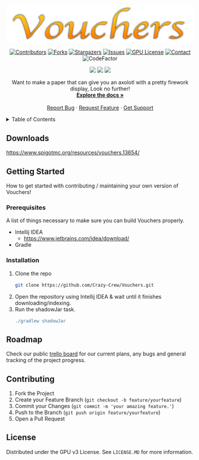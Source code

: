 <br />

[![Vouchers](https://raw.githubusercontent.com/RyderBelserion/Assets/main/crazycrew/banners/Vouchers.png)](https://www.spigotmc.org/resources/vouchers.13654/)

<div align="center">

[![Contributors][contributors-shield]][contributors-url]
[![Forks][forks-shield]][forks-url]
[![Stargazers][stars-shield]][stars-url]
[![Issues][issues-shield]][issues-url]
[![GPU License][license-shield]][license-url]
[![Contact][discord-shield]][discord-url]
![CodeFactor][codefactor-shield]

<a href="/#"><img src="https://raw.githubusercontent.com/intergrav/devins-badges/v1/assets/supported/spigot_64h.png" height="50"></a>
<a href="/#"><img src="https://raw.githubusercontent.com/intergrav/devins-badges/v1/assets/supported/paper_64h.png" height="50"></a>
<a href="/#"><img src="https://raw.githubusercontent.com/intergrav/devins-badges/v1/assets/supported/purpur_64h.png" height="50"></a>

  <p align="center">
    Want to make a paper that can give you an axolotl with a pretty firework display, Look no further!
    <br />
    <a href="https://github.com/Crazy-Crew/Vouchers/wiki"><strong>Explore the docs »</strong></a>
    <br />
    <br />
    <a href="https://github.com/Crazy-Crew/Vouchers/issues">Report Bug</a>
    ·
    <a href="https://github.com/Crazy-Crew/Vouchers/discussions/categories/feature-rquests">Request Feature</a>
    ·
    <a href="https://github.com/Crazy-Crew/Vouchers/discussions/categories/support">Get Support</a>
  </p>
</div>

<!-- TABLE OF CONTENTS -->
<details>
  <summary>Table of Contents</summary>
  <ol>
    <li>
      <a href="#getting-started">Getting Started</a>
      <ul>
        <li><a href="#prerequisites">Prerequisites</a></li>
        <li><a href="#installation">Installation</a></li>
      </ul>
    </li>
    <li><a href="#roadmap">Roadmap</a></li>
    <li><a href="#contributing">Contributing</a></li>
    <li><a href="#license">License</a></li>
    <li><a href="#contact">Contact</a></li>
  </ol>
</details>

## Downloads
https://www.spigotmc.org/resources/vouchers.13654/

## Getting Started

How to get started with contributing / maintaining your own version of Vouchers!

### Prerequisites

A list of things necessary to make sure you can build Vouchers properly.
* Intellij IDEA
    * https://www.jetbrains.com/idea/download/
* Gradle

### Installation

1. Clone the repo
   ```sh
   git clone https://github.com/Crazy-Crew/Vouchers.git
   ```
2. Open the repository using Intellij IDEA & wait until it finishes downloading/indexing.
3. Run the shadowJar task.
   ```gradle
   ./gradlew shadowJar
   ```

## Roadmap

Check our public [trello board](https://trello.com/b/gWiGLBWI) for our current plans, any bugs and general tracking of the project progress.

## Contributing

1. Fork the Project
2. Create your Feature Branch (`git checkout -b feature/yourfeature`)
3. Commit your Changes (`git commit -m 'your amazing feature.'`)
4. Push to the Branch (`git push origin feature/yourfeature`)
5. Open a Pull Request

## License

Distributed under the GPU v3 License. See `LICENSE.MD` for more information.

[discord-shield]: https://img.shields.io/discord/182615261403283459.svg?style=for-the-badge
[discord-url]: https://discord.gg/crazycrew

[contributors-shield]: https://img.shields.io/github/contributors/Crazy-Crew/Vouchers.svg?style=for-the-badge
[contributors-url]: https://github.com/Crazy-Crew/Vouchers/graphs/contributors
[forks-shield]: https://img.shields.io/github/forks/Crazy-Crew/Vouchers.svg?style=for-the-badge
[forks-url]: https://github.com/Crazy-Crew/Vouchers/network/members
[stars-shield]: https://img.shields.io/github/stars/Crazy-Crew/Vouchers.svg?style=for-the-badge
[stars-url]: https://github.com/Crazy-Crew/Vouchers/stargazers
[issues-shield]: https://img.shields.io/github/issues/Crazy-Crew/Vouchers.svg?style=for-the-badge
[issues-url]: https://github.com/Crazy-Crew/Vouchers/issues
[license-shield]: https://img.shields.io/github/license/Crazy-Crew/Vouchers.svg?style=for-the-badge
[license-url]: https://github.com/Crazy-Crew/Vouchers/blob/master/LICENSE.MD

[codefactor-shield]: https://img.shields.io/codefactor/grade/github/crazy-crew/Vouchers/main?style=for-the-badge
